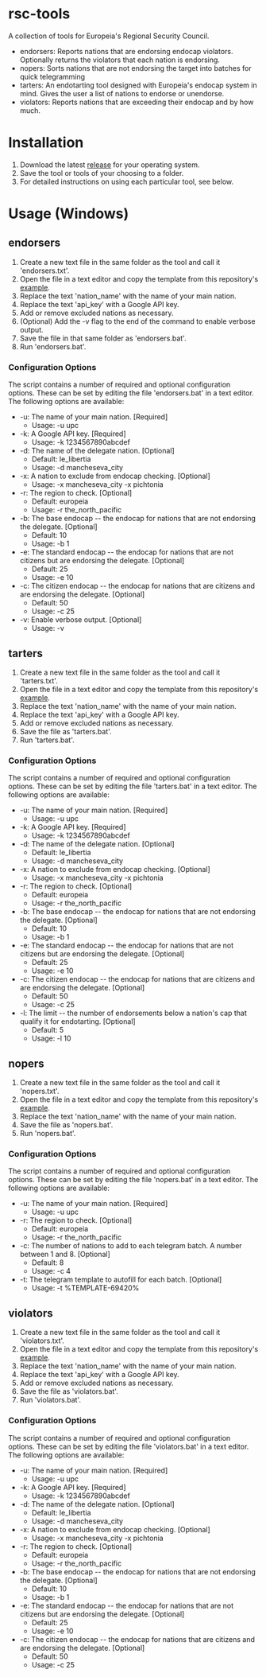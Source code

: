 # rsc-tools

A collection of tools for Europeia's Regional Security Council.

- endorsers: Reports nations that are endorsing endocap violators. Optionally returns the violators that each nation is endorsing.
- nopers: Sorts nations that are not endorsing the target into batches for quick telegramming
- tarters: An endotarting tool designed with Europeia's endocap system in mind. Gives the user a list of nations to endorse or unendorse.
- violators: Reports nations that are exceeding their endocap and by how much.

# Installation

1. Download the latest [release](https://github.com/nsupc/rsc-tools/releases) for your operating system.
2. Save the tool or tools of your choosing to a folder.
3. For detailed instructions on using each particular tool, see below.

# Usage (Windows)

## endorsers

1. Create a new text file in the same folder as the tool and call it 'endorsers.txt'.
2. Open the file in a text editor and copy the template from this repository's [example](https://github.com/nsupc/rsc-tools/blob/main/scripts/endorsers.txt).
3. Replace the text 'nation_name' with the name of your main nation.
4. Replace the text 'api_key' with a Google API key.
5. Add or remove excluded nations as necessary.
6. (Optional) Add the -v flag to the end of the command to enable verbose output.
7. Save the file in that same folder as 'endorsers.bat'.
8. Run 'endorsers.bat'.

### Configuration Options

The script contains a number of required and optional configuration options. These can be set by editing the file 'endorsers.bat' in a text editor. The following options are available:

- -u: The name of your main nation. [Required]
  - Usage: -u upc
- -k: A Google API key. [Required]
  - Usage: -k 1234567890abcdef
- -d: The name of the delegate nation. [Optional]
  - Default: le_libertia
  - Usage: -d mancheseva_city
- -x: A nation to exclude from endocap checking. [Optional]
  - Usage: -x mancheseva_city -x pichtonia
- -r: The region to check. [Optional]
  - Default: europeia
  - Usage: -r the_north_pacific
- -b: The base endocap -- the endocap for nations that are not endorsing the delegate. [Optional]
  - Default: 10
  - Usage: -b 1
- -e: The standard endocap -- the endocap for nations that are not citizens but are endorsing the delegate. [Optional]
  - Default: 25
  - Usage: -e 10
- -c: The citizen endocap -- the endocap for nations that are citizens and are endorsing the delegate. [Optional]
  - Default: 50
  - Usage: -c 25
- -v: Enable verbose output. [Optional]
  - Usage: -v

## tarters

1. Create a new text file in the same folder as the tool and call it 'tarters.txt'.
2. Open the file in a text editor and copy the template from this repository's [example](https://github.com/nsupc/rsc-tools/blob/main/scripts/tarters.txt).
3. Replace the text 'nation_name' with the name of your main nation.
4. Replace the text 'api_key' with a Google API key.
5. Add or remove excluded nations as necessary.
6. Save the file as 'tarters.bat'.
7. Run 'tarters.bat'.

### Configuration Options

The script contains a number of required and optional configuration options. These can be set by editing the file 'tarters.bat' in a text editor. The following options are available:

- -u: The name of your main nation. [Required]
  - Usage: -u upc
- -k: A Google API key. [Required]
  - Usage: -k 1234567890abcdef
- -d: The name of the delegate nation. [Optional]
  - Default: le_libertia
  - Usage: -d mancheseva_city
- -x: A nation to exclude from endocap checking. [Optional]
  - Usage: -x mancheseva_city -x pichtonia
- -r: The region to check. [Optional]
  - Default: europeia
  - Usage: -r the_north_pacific
- -b: The base endocap -- the endocap for nations that are not endorsing the delegate. [Optional]
  - Default: 10
  - Usage: -b 1
- -e: The standard endocap -- the endocap for nations that are not citizens but are endorsing the delegate. [Optional]
  - Default: 25
  - Usage: -e 10
- -c: The citizen endocap -- the endocap for nations that are citizens and are endorsing the delegate. [Optional]
  - Default: 50
  - Usage: -c 25
- -l: The limit -- the number of endorsements below a nation's cap that qualify it for endotarting. [Optional]
  - Default: 5
  - Usage: -l 10

## nopers

1. Create a new text file in the same folder as the tool and call it 'nopers.txt'.
2. Open the file in a text editor and copy the template from this repository's [example](https://github.com/nsupc/rsc-tools/blob/main/scripts/nopers.txt).
3. Replace the text 'nation_name' with the name of your main nation.
4. Save the file as 'nopers.bat'.
5. Run 'nopers.bat'.

### Configuration Options

The script contains a number of required and optional configuration options. These can be set by editing the file 'nopers.bat' in a text editor. The following options are available:

- -u: The name of your main nation. [Required]
  - Usage: -u upc
- -r: The region to check. [Optional]
  - Default: europeia
  - Usage: -r the_north_pacific
- -c: The number of nations to add to each telegram batch. A number between 1 and 8. [Optional]
  - Default: 8
  - Usage: -c 4
- -t: The telegram template to autofill for each batch. [Optional]
    - Usage: -t %TEMPLATE-69420%

## violators

1. Create a new text file in the same folder as the tool and call it 'violators.txt'.
2. Open the file in a text editor and copy the template from this repository's [example](https://github.com/nsupc/rsc-tools/blob/main/scripts/violators.txt).
3. Replace the text 'nation_name' with the name of your main nation.
4. Replace the text 'api_key' with a Google API key.
5. Add or remove excluded nations as necessary.
6. Save the file as 'violators.bat'.
7. Run 'violators.bat'.

### Configuration Options

The script contains a number of required and optional configuration options. These can be set by editing the file 'violators.bat' in a text editor. The following options are available:

- -u: The name of your main nation. [Required]
  - Usage: -u upc
- -k: A Google API key. [Required]
  - Usage: -k 1234567890abcdef
- -d: The name of the delegate nation. [Optional]
  - Default: le_libertia
  - Usage: -d mancheseva_city
- -x: A nation to exclude from endocap checking. [Optional]
  - Usage: -x mancheseva_city -x pichtonia
- -r: The region to check. [Optional]
  - Default: europeia
  - Usage: -r the_north_pacific
- -b: The base endocap -- the endocap for nations that are not endorsing the delegate. [Optional]
  - Default: 10
  - Usage: -b 1
- -e: The standard endocap -- the endocap for nations that are not citizens but are endorsing the delegate. [Optional]
  - Default: 25
  - Usage: -e 10
- -c: The citizen endocap -- the endocap for nations that are citizens and are endorsing the delegate. [Optional]
  - Default: 50
  - Usage: -c 25
